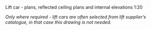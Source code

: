 <span class="transform-to-uppercase">Lift car - plans, reflected ceiling plans and internal elevations <span class="highlight-red">1:20</span></span>

_Only where required - lift cars are often selected from lift supplier’s catalogue, in that case this drawing is not needed._